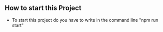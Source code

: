 ## How to start this Project

- To start this project do you have to write in the command line "npm run start"

